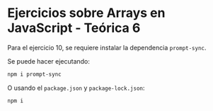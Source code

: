 # Ejercicios sobre Arrays en JavaScript - Teórica 6

Para el ejercicio 10, se requiere instalar la dependencia `prompt-sync`.

Se puede hacer ejecutando:

```bash
npm i prompt-sync
```

O usando el `package.json` y `package-lock.json`:

```bash
npm i
```
